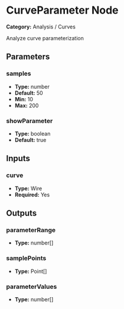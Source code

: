 
# CurveParameter Node

**Category:** Analysis / Curves

Analyze curve parameterization

## Parameters


### samples
- **Type:** number
- **Default:** 50
- **Min:** 10
- **Max:** 200



### showParameter
- **Type:** boolean
- **Default:** true





## Inputs


### curve
- **Type:** Wire
- **Required:** Yes



## Outputs


### parameterRange
- **Type:** number[]



### samplePoints
- **Type:** Point[]



### parameterValues
- **Type:** number[]




